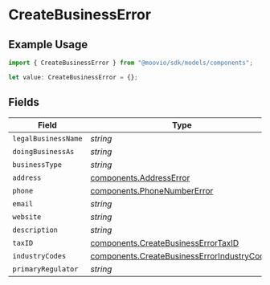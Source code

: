 # CreateBusinessError

## Example Usage

```typescript
import { CreateBusinessError } from "@moovio/sdk/models/components";

let value: CreateBusinessError = {};
```

## Fields

| Field                                                                                                      | Type                                                                                                       | Required                                                                                                   | Description                                                                                                |
| ---------------------------------------------------------------------------------------------------------- | ---------------------------------------------------------------------------------------------------------- | ---------------------------------------------------------------------------------------------------------- | ---------------------------------------------------------------------------------------------------------- |
| `legalBusinessName`                                                                                        | *string*                                                                                                   | :heavy_minus_sign:                                                                                         | N/A                                                                                                        |
| `doingBusinessAs`                                                                                          | *string*                                                                                                   | :heavy_minus_sign:                                                                                         | N/A                                                                                                        |
| `businessType`                                                                                             | *string*                                                                                                   | :heavy_minus_sign:                                                                                         | N/A                                                                                                        |
| `address`                                                                                                  | [components.AddressError](../../models/components/addresserror.md)                                         | :heavy_minus_sign:                                                                                         | N/A                                                                                                        |
| `phone`                                                                                                    | [components.PhoneNumberError](../../models/components/phonenumbererror.md)                                 | :heavy_minus_sign:                                                                                         | N/A                                                                                                        |
| `email`                                                                                                    | *string*                                                                                                   | :heavy_minus_sign:                                                                                         | N/A                                                                                                        |
| `website`                                                                                                  | *string*                                                                                                   | :heavy_minus_sign:                                                                                         | N/A                                                                                                        |
| `description`                                                                                              | *string*                                                                                                   | :heavy_minus_sign:                                                                                         | N/A                                                                                                        |
| `taxID`                                                                                                    | [components.CreateBusinessErrorTaxID](../../models/components/createbusinesserrortaxid.md)                 | :heavy_minus_sign:                                                                                         | N/A                                                                                                        |
| `industryCodes`                                                                                            | [components.CreateBusinessErrorIndustryCodes](../../models/components/createbusinesserrorindustrycodes.md) | :heavy_minus_sign:                                                                                         | N/A                                                                                                        |
| `primaryRegulator`                                                                                         | *string*                                                                                                   | :heavy_minus_sign:                                                                                         | N/A                                                                                                        |